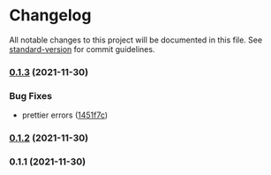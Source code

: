 # Changelog

All notable changes to this project will be documented in this file. See [standard-version](https://github.com/conventional-changelog/standard-version) for commit guidelines.

### [0.1.3](https://github.com/RazvanRauta/work-from-home/compare/v0.1.2...v0.1.3) (2021-11-30)

### Bug Fixes

- prettier errors ([1451f7c](https://github.com/RazvanRauta/work-from-home/commit/1451f7cce6d8bf155065ac25d5cc63b553a515b8))

### [0.1.2](https://github.com/RazvanRauta/work-from-home/compare/v0.1.1...v0.1.2) (2021-11-30)

### 0.1.1 (2021-11-30)
